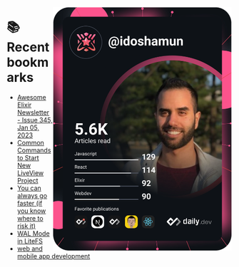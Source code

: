 <a href="https://app.daily.dev/idoshamun"><img src="https://raw.githubusercontent.com/idoshamun/idoshamun/devcard/devcard.svg" align='right' width="400" alt="Ido Shamun's Dev Card"/></a>

# 📚 Recent bookmarks
<!-- BOOKMARKS:START -->
- [Awesome Elixir Newsletter - Issue 345, Jan 05, 2023](https://app.daily.dev/posts/lfHaVwxXw?utm_source=rss&utm_medium=bookmarks&utm_campaign=28849d86070e4c099c877ab6837c61f0)
- [Common Commands to Start New LiveView Project](https://app.daily.dev/posts/3d0LG3nkZ?utm_source=rss&utm_medium=bookmarks&utm_campaign=28849d86070e4c099c877ab6837c61f0)
- [You can always go faster &lpar;if you know where to risk it&rpar;](https://app.daily.dev/posts/lcyYX4mtp?utm_source=rss&utm_medium=bookmarks&utm_campaign=28849d86070e4c099c877ab6837c61f0)
- [WAL Mode in LiteFS](https://app.daily.dev/posts/8GSv1lDHY?utm_source=rss&utm_medium=bookmarks&utm_campaign=28849d86070e4c099c877ab6837c61f0)
- [web and mobile app development](https://app.daily.dev/posts/uBRiYENJ7?utm_source=rss&utm_medium=bookmarks&utm_campaign=28849d86070e4c099c877ab6837c61f0)
<!-- BOOKMARKS:END -->
